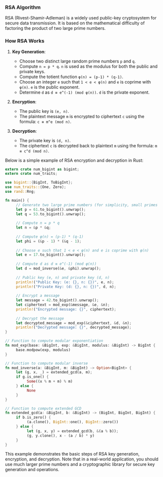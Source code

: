 ### RSA Algorithm

RSA (Rivest-Shamir-Adleman) is a widely used public-key cryptosystem for secure data transmission. It is based on the mathematical difficulty of factoring the product of two large prime numbers.

### How RSA Works

1. **Key Generation**:
    - Choose two distinct large random prime numbers `p` and `q`.
    - Compute `n = p * q`. `n` is used as the modulus for both the public and private keys.
    - Compute the totient function `φ(n) = (p-1) * (q-1)`.
    - Choose an integer `e` such that `1 < e < φ(n)` and `e` is coprime with `φ(n)`. `e` is the public exponent.
    - Determine `d` as `d ≡ e^(-1) (mod φ(n))`. `d` is the private exponent.

2. **Encryption**:
    - The public key is `(e, n)`.
    - The plaintext message `m` is encrypted to ciphertext `c` using the formula: `c ≡ m^e (mod n)`.

3. **Decryption**:
    - The private key is `(d, n)`.
    - The ciphertext `c` is decrypted back to plaintext `m` using the formula: `m ≡ c^d (mod n)`.

Below is a simple example of RSA encryption and decryption in Rust:

```rust
extern crate num_bigint as bigint;
extern crate num_traits;

use bigint::{BigInt, ToBigInt};
use num_traits::{One, Zero};
use rand::Rng;

fn main() {
     // Generate two large prime numbers (for simplicity, small primes are used here)
     let p = 61.to_bigint().unwrap();
     let q = 53.to_bigint().unwrap();
     
     // Compute n = p * q
     let n = &p * &q;
     
     // Compute φ(n) = (p-1) * (q-1)
     let phi = (&p - 1) * (&q - 1);
     
     // Choose e such that 1 < e < φ(n) and e is coprime with φ(n)
     let e = 17.to_bigint().unwrap();
     
     // Compute d as d ≡ e^(-1) (mod φ(n))
     let d = mod_inverse(&e, &phi).unwrap();
     
     // Public key (e, n) and private key (d, n)
     println!("Public Key: (e: {}, n: {})", e, n);
     println!("Private Key: (d: {}, n: {})", d, n);
     
     // Encrypt a message
     let message = 42.to_bigint().unwrap();
     let ciphertext = mod_exp(&message, &e, &n);
     println!("Encrypted message: {}", ciphertext);
     
     // Decrypt the message
     let decrypted_message = mod_exp(&ciphertext, &d, &n);
     println!("Decrypted message: {}", decrypted_message);
}

// Function to compute modular exponentiation
fn mod_exp(base: &BigInt, exp: &BigInt, modulus: &BigInt) -> BigInt {
     base.modpow(exp, modulus)
}

// Function to compute modular inverse
fn mod_inverse(a: &BigInt, m: &BigInt) -> Option<BigInt> {
     let (g, x, _) = extended_gcd(a, m);
     if g.is_one() {
          Some((x % m + m) % m)
     } else {
          None
     }
}

// Function to compute extended GCD
fn extended_gcd(a: &BigInt, b: &BigInt) -> (BigInt, BigInt, BigInt) {
     if b.is_zero() {
          (a.clone(), BigInt::one(), BigInt::zero())
     } else {
          let (g, x, y) = extended_gcd(b, &(a % b));
          (g, y.clone(), x - (a / b) * y)
     }
}
```

This example demonstrates the basic steps of RSA key generation, encryption, and decryption. Note that in a real-world application, you should use much larger prime numbers and a cryptographic library for secure key generation and operations.